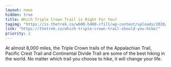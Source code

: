```yaml
---
layout: news
hidden: true
title: Which Triple Crown Trail is Right For You?
tagimg: "https://is.thetrek.co/w600-h400-cfill/wp-content/uploads/2020/11/03085809/Which-Triple-Crown-Trail-Featured-Image-1.png"
link: "https://thetrek.co/which-triple-crown-trail-should-you-hike/" 
priority: 2
---
```


At almost 8,000 miles, the Triple Crown trails of the Appalachian Trail, Pacific Crest Trail and Continental Divide Trail are some of the best hiking in the world. No matter which trail you choose to hike, it will change your life.
